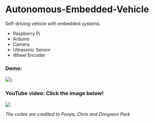 # Autonomous-Embedded-Vehicle
Self-driving vehicle with embedded systems.
- Raspberry Pi
- Arduino
- Camera
- Ultrasonic Sensor
- Wheel Encoder



### Demo:
![](demos/CS503FinalDemo002.gif)\



### YouTube video: Click the image below!
[![](http://img.youtube.com/vi/7k9oQS-aLwM/0.jpg)](http://www.youtube.com/watch?v=7k9oQS-aLwM "Self-driving Car")








*The codes are credited to Pooya, Chris and Dongwon Park*
